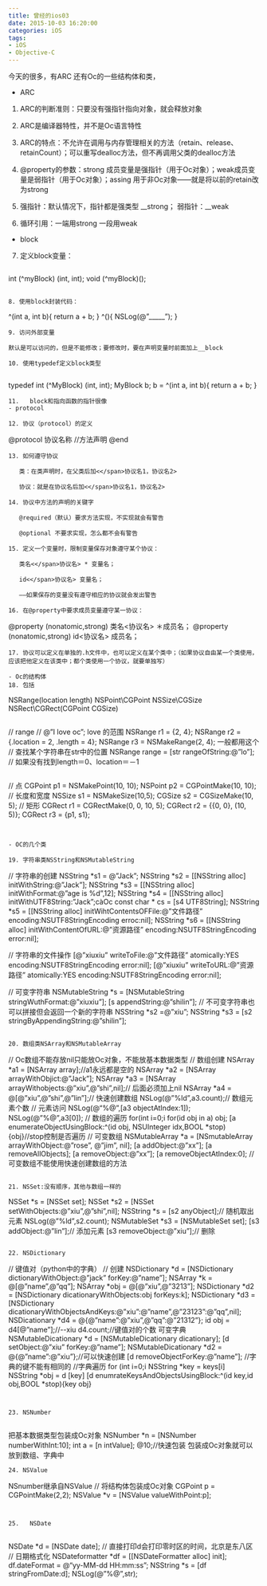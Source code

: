 ```yaml
---
title: 曾经的ios03
date: 2015-10-03 16:20:00
categories: iOS
tags: 
- iOS
- Objective-C 
---
```


今天的很多，有ARC 还有Oc的一些结构体和类，

- ARC

1. ARC的判断准则：只要没有强指针指向对象，就会释放对象

2. ARC是编译器特性，并不是Oc语言特性
<!-- more -->
3. ARC的特点：不允许在调用与内存管理相关的方法（retain、release、retainCount）；可以重写dealloc方法，但不再调用父类的dealloc方法

4. @property的参数：strong 成员变量是强指针（用于Oc对象）；weak成员变量是弱指针（用于Oc对象）；assing 用于非Oc对象——就是将以前的retain改为strong

5. 强指针：默认情况下，指针都是强类型 __strong； 弱指针：__weak

6. 循环引用：一端用strong 一段用weak

- block

7. 定义block变量： 

   ```            
int (^myBlock) (int, int);
void (^myBlock)();
   ```

8. 使用block封装代码：
   
   ```
   ^(int a, int b){
       return a + b;
   }
   ^(){
       NSLog(@”_____”);
	}
   ```
9. 访问外部变量

   默认是可以访问的，但是不能修改；要修改时，要在声明变量时前面加上__block

10. 使用typedef定义block类型
    
```
typedef int (^MyBlock) (int, int);
MyBlock b;
b = ^(int a, int b){
          return a + b;
}
```
11.   block和指向函数的指针很像
- protocol

12. 协议（protocol）的定义

```
@protocol 协议名称
//方法声明
@end
```
13. 如何遵守协议

   类：在类声明时，在父类后加<</span>协议名1，协议名2>

   协议：就是在协议名后加<</span>协议名1，协议名2>

14. 协议中方法的声明的关键字

   @required（默认）要求方法实现，不实现就会有警告

   @optional 不要求实现，怎么都不会有警告

15. 定义一个变量时，限制变量保存对象遵守某个协议：

   类名<</span>协议名> * 变量名；

   id<</span>协议名> 变量名；

   ——如果保存的变量没有遵守相应的协议就会发出警告

16. 在@property中要求成员变量遵守某一协议：

```
   @property (nonatomic,strong) 类名<</span>协议名> ＊成员名；
   @property (nonatomic,strong) id<</span>协议名> 成员名；
```
17. 协议可以定义在单独的.h文件中，也可以定义在某个类中；（如果协议自由某一个类使用，应该把他定义在该类中；都个类使用一个协议，就要单独写）

- Oc的结构体
18. 包括

```
   NSRange(location length)
   NSPoint\CGPoint
   NSSize\CGSize
   NSRect\CGRect(CGPoint CGSize)
```

```
// range
// @”I love oc”; love 的范围
NSRange r1 = {2, 4};
NSRange r2 = {.location = 2, .length = 4};
NSRange r3 = NSMakeRange(2, 4);   一般都用这个
// 查找某个字符串在str中的位置
NSRange range = [str rangeOfString:@”lo”];
// 如果没有找到length＝0、location＝－1
```

```
// 点
CGPoint p1 = NSMakePoint(10, 10);
NSPoint p2 = CGPointMake(10, 10);
// 长度和宽度
NSSize s1 = NSMakeSize(10,5);
CGSize s2 = CGSizeMake(10, 5);
// 矩形
CGRect r1 = CGRectMake(0, 0, 10, 5);
CGRect r2 = {{0, 0}, (10, 5)};
CGRect r3 = {p1, s1};
```
 

- OC的几个类

19. 字符串类NSString和NSMutableString

```
// 字符串的创建
NSString *s1 = @”Jack”;
NSString *s2 = [[NSString alloc] initWithString:@”Jack”];
NSString *s3 = [[NSString alloc] initWithFormat:@”age is %d”,12];
NSString *s4 = [[NSString alloc] initWithUTF8String:”Jack”;càOc
const char * cs = [s4 UTF8String];
NSString *s5 = [[NSString alloc] initWihtContentsOFFile:@”文件路径” encoding:NSUTF8StringEncoding erroc:nil];
NSString *s6 = [[NSString alloc] initWithContentOfURL:@”资源路径” encoding:NSUTF8StringEncoding error:nil];

// 字符串的文件操作
[@”xiuxiu” writeToFile:@”文件路径” atomically:YES encoding:NSUTF8StringEncoding error:nil];
[@”xiuxiu” writeToURL:@”资源路径” atomically:YES encoding:NSUTF8StringEncoding error:nil];

// 可变字符串
NSMutableString *s = [NSMutableString stringWuthFormat:@”xiuxiu”];
[s appendString:@”shilin”];
// 不可变字符串也可以拼接但会返回一个新的字符串
NSString *s2 =@”xiu”;
NSString *s3 = [s2 stringByAppendingString:@”shilin”];
```

20. 数组类NSArray和NSMutableArray

```
// Oc数组不能存放nil只能放Oc对象，不能放基本数据类型
// 数组创建
NSArray *a1 = [NSArray array];//a1永远都是空的
NSArray *a2 = [NSArray arrayWithObjict:@”Jack”];
NSArray *a3 = [NSArray arrayWithobjects:@”xiu”,@”shi”,nil];// 后面必须加上nil
NSArray *a4 = @[@”xiu”,@”shi”,@”lin”];// 快速创建数组
NSLog(@”%ld”,a3.count);// 数组元素个数
// 元素访问
NSLog(@“%@”,[a3 objectAtIndex:1]);
NSLog(@”%@”,a3[0]);
// 数组的遍历
for(int i=0;i
for(id obj in a) obj;
[a enumerateObjectUsingBlock:^(id obj, NSUInteger idx,BOOL *stop){obj}//stop控制是否遍历
// 可变数组
NSMutableArray *a = [NSmutableArray arrayWithObject:@”rose”, @”jim”, nil];
[a addObject:@”xx”];
[a removeAllObjects];
[a removeObject:@”xx”];
[a removeObjectAtIndex:0];
// 可变数组不能使用快速创建数组的方法
```

21. NSSet:没有顺序，其他与数组一样的

```
NSSet *s = [NSSet set];
NSSet *s2 = [NSSet setWithObjects:@”xiu”,@”shi”,nil];
NSString *s = [s2 anyObject];// 随机取出元素
NSLog(@”%ld”,s2.count);
NSMutableSet *s3 = [NSMutableSet set];
[s3 addObject:@”lin”];// 添加元素
[s3 removeObject:@”xiu”];// 删除
```

22. NSDictionary

```
// 键值对（python中的字典）
// 创建
NSDictionary *d = [NSDictionary dictionaryWithObject:@”jack” forKey:@”name”];
NSArray *k = @[@”name”,@”qq”];
NSArray *obj = @[@”xiu”,@”3213”];
NSDictionary *d2 = [NSDictionary dicationaryWithObjects:obj forKeys:k];
NSDictionary *d3 = [NSDictionary dicationaryWithObjectsAndKeys:@”xiu”:@”name”,@”23123”:@”qq”,nil];
NSDicationary *d4 = @{@”name”:@”xiu”,@”qq”:@”21312”};
id obj = d4[@”name”];//--xiu
d4.count;//键值对的个数
可变字典
NSMutableDicationary *d = [NSMutableDicationary dicationary];
[d setObject:@”xiu” forKey:@”name”];
NSMutableDicationary *d2 = @{@”name”:@”xiu”};//可以快速创建
[d removeObjectForKey:@”name”];
//字典的键不能有相同的
//字典遍历
for (int i=0;i
NSString *key = keys[i]   
NSString *obj = d [key]
[d enumrateKeysAndObjectsUsingBlock:^(id key,id obj,BOOL *stop){key  obj}
```
 

23. NSNumber
 
```
把基本数据类型包装成Oc对象
NSNumber *n = [NSNumber numberWithInt:10];
int a = [n intValue];
@10;//快速包装
包装成Oc对象就可以放到数组、字典中
```
24. NSValue

```
NSnumber继承自NSValue
// 将结构体包装成Oc对象
CGPoint p = CGPointMake(2,2);
NSValue *v = [NSValue valueWithPoint:p];
```
 

25.   NSDate
 
```
NSDate *d = [NSDate date];
// 直接打印d会打印零时区的时间，北京是东八区
// 日期格式化
NSDateformatter *df = [[NSDateFormatter alloc] init];
df.dateFormat = @“yy-MM-dd HH:mm:ss”;
NSString *s = [df stringFromDate:d];
NSLog(@”%@”,str);
``` 

